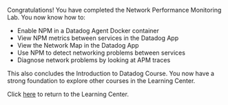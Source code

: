 Congratulations! You have completed the Network Performance Monitoring Lab. You now know how to:

- Enable NPM in a Datadog Agent Docker container 
- View NPM metrics between services in the Datadog App
- View the Network Map in the Datadog App
- Use NPM to detect networking problems between services
- Diagnose network problems by looking at APM traces

This also concludes the Introduction to Datadog Course. You now have a strong foundation to explore other courses in the Learning Center.

Click [here](https://learn.datadog.com/) to return to the Learning Center.



